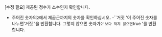 [수정 필요]
제공된 정수가 소수인지 확인합니다.

- 주어진 숫자의`2`에서 제곱근까지의 숫자를 확인하십시오.
-``거짓 '이 주어진 숫자를 나누면'거짓 '을 반환합니다. 그렇지 않으면 숫자가`2'보다 작지 않으면`true '를 반환합니다.